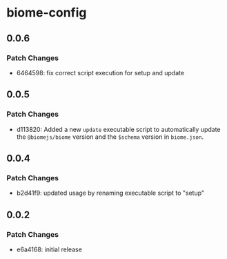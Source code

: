 # biome-config

## 0.0.6

### Patch Changes

- 6464598: fix correct script execution for setup and update

## 0.0.5

### Patch Changes

- d113820: Added a new `update` executable script to automatically update the `@biomejs/biome` version and the `$schema` version in `biome.json`.

## 0.0.4

### Patch Changes

- b2d41f9: updated usage by renaming executable script to "setup"

## 0.0.2

### Patch Changes

- e6a4168: initial release
